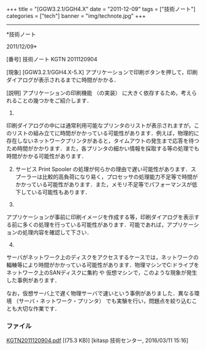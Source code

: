 ﻿+++
title = "[GGW3.2.1/GGH4.X"
date = "2011-12-09"
tags = ["技術ノート"]
categories = ["tech"]
banner = "img/technote.jpg"
+++

-----------------------------------------------------------------------------------------------------------------------------

*技術ノート

2011/12/09*


[番号]
技術ノート KGTN 2011120904

[現象]
[GGW3.2.1/GGH4.X-5.X]
アプリケーションで印刷ボタンを押して，印刷ダイアログが表示されるまでに時間がかかる．

[説明]
アプリケーションの印刷機能 （の実装）
に大きく依存するため，考えられることの幾つかをご紹介します．

1)
印刷ダイアログの中には通常利用可能なプリンタのリストが表示されますが，このリストの組み立てに時間がかかっている可能性があります．例えば，物理的に存在しないネットワークプリンタがあると，タイムアウトの発生まで応答を待つため時間がかかります．また，各プリンタの細かい情報を採取する等の処理でも時間がかかる可能性があります．

2) サービス Print Spooler
の処理が何らかの理由で遅い可能性があります．スプーラーは比較的高負荷になり易く，プロセッサの処理能力不足等で時間がかかっている可能性があります．また，メモリ不足等でパフォーマンスが低下している可能性もあります．

3)
アプリケーションが事前に印刷イメージを作成する等，印刷ダイアログを表示する前に多くの処理を行っている可能性があります．可能であれば，アプリケーションの処理内容を確認して下さい．

4)
サーバがネットワーク上のディスクをアクセスするケースでは，ネットワークの輻輳等により時間がかかっている可能性があります．物理マシンでC:ドライブをネットワーク上のSANディスクに集約
や 仮想マシンで，このような現象が発生した事例があります．

なお，仮想サーバ上で遅く物理サーバで速いという事例がありました．異なる環境
（サーバ・ネットワーク・プリンタ）
でも実験を行い，問題点を絞り込むことも大切な作業です．


### ファイル

 
 


[KGTN2011120904.pdf](http://techreport.kitasp.net/attachments/download/2489/KGTN2011120904.pdf)
 [(75.3 KB)] [kitasp 技術センター, 2016/03/11
15:16]


 


 

